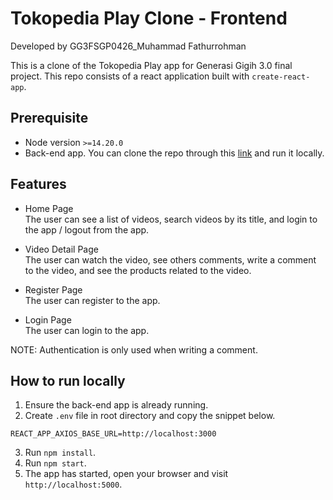 # **Tokopedia Play Clone - Frontend**

Developed by GG3FSGP0426_Muhammad Fathurrohman

This is a clone of the Tokopedia Play app for Generasi Gigih 3.0 final project. This repo consists of a react application built with `create-react-app`.

## Prerequisite

- Node version `>=14.20.0`
- Back-end app. You can clone the repo through this [link](https://github.com/mfathur/tokplay-be) and run it locally.

## Features

- Home Page  
  The user can see a list of videos, search videos by its title, and login to the app / logout from the app.

- Video Detail Page  
  The user can watch the video, see others comments, write a comment to the video, and see the products related to the video.

- Register Page  
  The user can register to the app.
- Login Page  
  The user can login to the app.

NOTE: Authentication is only used when writing a comment.

## How to run locally

1. Ensure the back-end app is already running.
2. Create `.env` file in root directory and copy the snippet below.

```
REACT_APP_AXIOS_BASE_URL=http://localhost:3000
```

3. Run `npm install`.
4. Run `npm start`.
5. The app has started, open your browser and visit `http://localhost:5000`.
